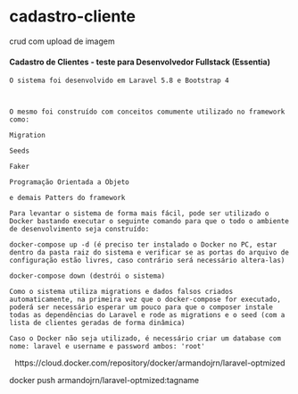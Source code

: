 # cadastro-cliente
crud com upload de imagem

<h4>Cadastro de Clientes - teste para Desenvolvedor Fullstack (Essentia)</h4> 

  

<p align="left"> 

    O sistema foi desenvolvido em Laravel 5.8 e Bootstrap 4 

     

    O mesmo foi construído com conceitos comumente utilizado no framework como: 

    Migration 

    Seeds 

    Faker 

    Programação Orientada a Objeto 

    e demais Patters do framework     

    

</p> 

  

<p align="left"> 

    Para levantar o sistema de forma mais fácil, pode ser utilizado o Docker bastando executar o seguinte comando para que o todo o ambiente de desenvolvimento seja construído:  

    docker-compose up -d (é preciso ter instalado o Docker no PC, estar dentro da pasta raiz do sistema e verificar se as portas do arquivo de configuração estão livres, caso contrário será necessário altera-las) 

    docker-compose down (destrói o sistema) 

</p> 

  

<p align="left"> 

    Como o sistema utiliza migrations e dados falsos criados automaticamente, na primeira vez que o docker-compose for executado, poderá ser necessário esperar um pouco para que o composer instale todas as dependências do Laravel e rode as migrations e o seed (com a lista de clientes geradas de forma dinâmica) 

</p> 

  

<p align="left"> 

    Caso o Docker não seja utilizado, é necessário criar um database com nome: laravel e username e password ambos: 'root' 

</p> 

  

<p align="center">https://cloud.docker.com/repository/docker/armandojrn/laravel-optmized </br> 

docker push armandojrn/laravel-optmized:tagname 

</p> 

 

